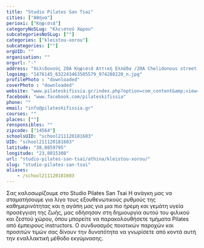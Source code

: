 ```yaml
---
title: "Studio Pilates San Tsai"
cities: ["Αθήνα"]
perioxi: ["Κηφισιά"]
categoryNoSLug: "Κλειστού Χώρου"
subcategoriesNoSLug: [""]
categories: ["kleistou-xorou"]
subcategories: [""]
orgUID: ""
organisation: ""
orgurl: "-"
address: "Χελιδονούς 20A Κηφισιά Αττική Ελλάδα /20A Chelidonous street, Kifisia, Athens, Greece, 14564 Athens, Greece"
logoimg: "1476145_632243463505579_974288220_n.jpg"
profilePhoto : "downloaded"
coverPhoto : "downloaded"
website: "www.pilateskifissia.gr/index.php?option=com_content&amp;view=frontpage&amp;Itemid=1"
facebook: "www.facebook.com/pilateskifissia"
phone: ""
email: "info@pilateskifissia.gr"
courses: ""
places: [""]
rensponsibles: ""
zipcode: ["14564"]
schoolsUID: "school211120181603"
UID: "school211120181603"
latitude: "38,0859795"
longitude: "23,8015308"
url: "studio-pilates-san-tsai/athina/kleistou-xorou/"
slug: "studio-pilates-san-tsai"
aliases:
    - /school211120181603
---
```





Σας καλοσωρίζουμε στο Studio Pilates San Tsai Η ανάγκη μας να σταματήσουμε για λίγο τους εξουθενωτικούς ρυθμούς της καθημερινότητας και η αγάπη μας για μια πιο ήρεμη και γεμάτη υγεία προσέγγιση της ζωής, μας οδήσησαν στη δημιουργία αυτού του φιλικού και ζεστού χώρου, όπου μπορείτε να παρακολουθήσετε τμήματα Pilates από έμπειρους instructors. Ο συνδυασμός ποιοτικών παροχών και προσιτών τιμών σας δίνουν την δυνατότητα να γνωρίσετε από κοντά αυτή την εναλλακτική μέθοδο εκγύμνασης.